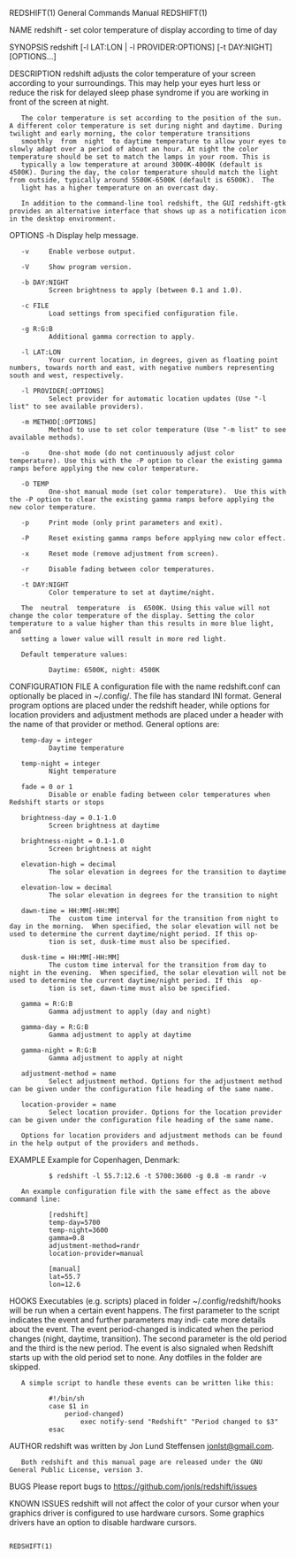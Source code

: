 REDSHIFT(1)                                                                                General Commands Manual                                                                                REDSHIFT(1)

NAME
       redshift - set color temperature of display according to time of day

SYNOPSIS
       redshift [-l LAT:LON | -l PROVIDER:OPTIONS] [-t DAY:NIGHT] [OPTIONS...]

DESCRIPTION
       redshift  adjusts  the  color  temperature  of your screen according to your surroundings. This may help your eyes hurt less or reduce the risk for delayed sleep phase syndrome if you are working in
       front of the screen at night.

       The color temperature is set according to the position of the sun. A different color temperature is set during night and daytime. During twilight and early morning, the color temperature transitions
       smoothly  from  night  to daytime temperature to allow your eyes to slowly adapt over a period of about an hour. At night the color temperature should be set to match the lamps in your room. This is
       typically a low temperature at around 3000K-4000K (default is 4500K). During the day, the color temperature should match the light from outside, typically around 5500K-6500K (default is 6500K).  The
       light has a higher temperature on an overcast day.

       In addition to the command-line tool redshift, the GUI redshift-gtk provides an alternative interface that shows up as a notification icon in the desktop environment.

OPTIONS
       -h     Display help message.

       -v     Enable verbose output.

       -V     Show program version.

       -b DAY:NIGHT
              Screen brightness to apply (between 0.1 and 1.0).

       -c FILE
              Load settings from specified configuration file.

       -g R:G:B
              Additional gamma correction to apply.

       -l LAT:LON
              Your current location, in degrees, given as floating point numbers, towards north and east, with negative numbers representing south and west, respectively.

       -l PROVIDER[:OPTIONS]
              Select provider for automatic location updates (Use "-l list" to see available providers).

       -m METHOD[:OPTIONS]
              Method to use to set color temperature (Use "-m list" to see available methods).

       -o     One-shot mode (do not continuously adjust color temperature). Use this with the -P option to clear the existing gamma ramps before applying the new color temperature.

       -O TEMP
              One-shot manual mode (set color temperature).  Use this with the -P option to clear the existing gamma ramps before applying the new color temperature.

       -p     Print mode (only print parameters and exit).

       -P     Reset existing gamma ramps before applying new color effect.

       -x     Reset mode (remove adjustment from screen).

       -r     Disable fading between color temperatures.

       -t DAY:NIGHT
              Color temperature to set at daytime/night.

       The  neutral  temperature  is  6500K. Using this value will not change the color temperature of the display. Setting the color temperature to a value higher than this results in more blue light, and
       setting a lower value will result in more red light.

       Default temperature values:

              Daytime: 6500K, night: 4500K

CONFIGURATION FILE
       A configuration file with the name redshift.conf can optionally be placed in ~/.config/. The file has standard INI format. General program options are placed under the redshift header, while options
       for location providers and adjustment methods are placed under a header with the name of that provider or method. General options are:

       temp-day = integer
              Daytime temperature

       temp-night = integer
              Night temperature

       fade = 0 or 1
              Disable or enable fading between color temperatures when Redshift starts or stops

       brightness-day = 0.1-1.0
              Screen brightness at daytime

       brightness-night = 0.1-1.0
              Screen brightness at night

       elevation-high = decimal
              The solar elevation in degrees for the transition to daytime

       elevation-low = decimal
              The solar elevation in degrees for the transition to night

       dawn-time = HH:MM[-HH:MM]
              The  custom time interval for the transition from night to day in the morning.  When specified, the solar elevation will not be used to determine the current daytime/night period. If this op‐
              tion is set, dusk-time must also be specified.

       dusk-time = HH:MM[-HH:MM]
              The custom time interval for the transition from day to night in the evening.  When specified, the solar elevation will not be used to determine the current daytime/night period. If this  op‐
              tion is set, dawn-time must also be specified.

       gamma = R:G:B
              Gamma adjustment to apply (day and night)

       gamma-day = R:G:B
              Gamma adjustment to apply at daytime

       gamma-night = R:G:B
              Gamma adjustment to apply at night

       adjustment-method = name
              Select adjustment method. Options for the adjustment method can be given under the configuration file heading of the same name.

       location-provider = name
              Select location provider. Options for the location provider can be given under the configuration file heading of the same name.

       Options for location providers and adjustment methods can be found in the help output of the providers and methods.

EXAMPLE
       Example for Copenhagen, Denmark:

              $ redshift -l 55.7:12.6 -t 5700:3600 -g 0.8 -m randr -v

       An example configuration file with the same effect as the above command line:

              [redshift]
              temp-day=5700
              temp-night=3600
              gamma=0.8
              adjustment-method=randr
              location-provider=manual

              [manual]
              lat=55.7
              lon=12.6

HOOKS
       Executables  (e.g. scripts) placed in folder ~/.config/redshift/hooks will be run when a certain event happens. The first parameter to the script indicates the event and further parameters may indi‐
       cate more details about the event. The event period-changed is indicated when the period changes (night, daytime, transition). The second parameter is the old period and the third is the new period.
       The event is also signaled when Redshift starts up with the old period set to none. Any dotfiles in the folder are skipped.

       A simple script to handle these events can be written like this:

              #!/bin/sh
              case $1 in
                  period-changed)
                      exec notify-send "Redshift" "Period changed to $3"
              esac

AUTHOR
       redshift was written by Jon Lund Steffensen <jonlst@gmail.com>.

       Both redshift and this manual page are released under the GNU General Public License, version 3.

BUGS
       Please report bugs to <https://github.com/jonls/redshift/issues>

KNOWN ISSUES
       redshift will not affect the color of your cursor when your graphics driver is configured to use hardware cursors. Some graphics drivers have an option to disable hardware cursors.

                                                                                                                                                                                                  REDSHIFT(1)

